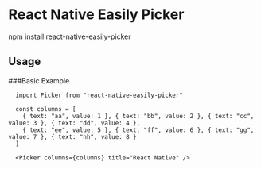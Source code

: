 # React Native Easily Picker
npm install react-native-easily-picker
## Usage

###Basic Example
```tsx
  import Picker from "react-native-easily-picker"

  const columns = [
    { text: "aa", value: 1 }, { text: "bb", value: 2 }, { text: "cc", value: 3 }, { text: "dd", value: 4 },
    { text: "ee", value: 5 }, { text: "ff", value: 6 }, { text: "gg", value: 7 }, { text: "hh", value: 8 }
  ]

  <Picker columns={columns} title="React Native" />

```